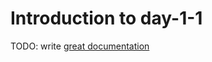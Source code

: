 # Introduction to day-1-1

TODO: write [great documentation](http://jacobian.org/writing/what-to-write/)
